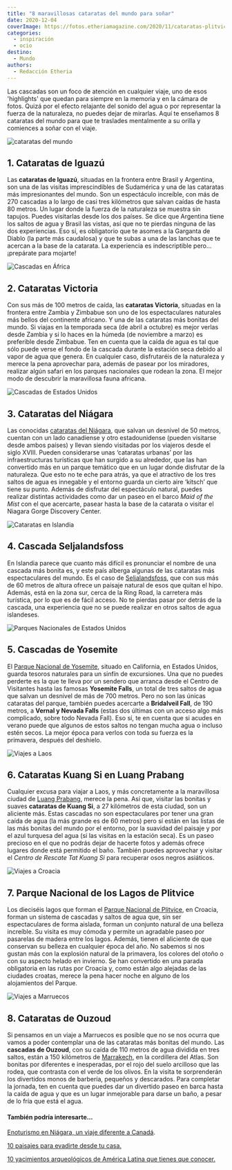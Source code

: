 ```yaml
---
title: "8 maravillosas cataratas del mundo para soñar"
date: 2020-12-04
coverImage: https://fotos.etheriamagazine.com/2020/11/cataratas-plitvice.jpg
categories: 
  - inspiración
  - ocio
destino: 
  - Mundo
authors: 
  - Redacción Etheria
---
```


  
Las cascadas son un foco de atención en cualquier viaje, uno de esos 'highlights' que quedan para siempre en la memoria y en la cámara de fotos. Quizá por el efecto relajante del sonido del agua o por representar la fuerza de la naturaleza, no puedes dejar de mirarlas. Aquí te enseñamos 8 cataratas del mundo para que te traslades mentalmente a su orilla y comiences a soñar con el viaje.

![cataratas del mundo](https://fotos.etheriamagazine.com/2020/11/cataratas-iguazu.jpg "Cataratas de Iguazú.")

## 1\. Cataratas de Iguazú

Las **cataratas de Iguazú**, situadas en la frontera entre Brasil y Argentina, son una 
de las visitas imprescindibles de Sudamérica y una de las cataratas más impresionantes 
del mundo. Son un espectáculo increíble, con más de 270 cascadas a lo largo de casi tres 
kilómetros que salvan caídas de hasta 80 metros. Un lugar donde la fuerza de la 
naturaleza se muestra sin tapujos. Puedes visitarlas desde los dos países. Se dice que 
Argentina tiene los saltos de agua y Brasil las vistas, así que no te pierdas ninguna de 
las dos experiencias. Eso sí, es obligatorio que te asomes a la Garganta de Diablo (la 
parte más caudalosa) y que te subas a una de las lanchas que te acercan a la base de la 
catarata. La experiencia es indescriptible pero... ¡prepárate para mojarte! 

![Cascadas en África](https://fotos.etheriamagazine.com/2020/11/cataras-victoria.jpg "Cataratas Victoria. © Jason Zhao")

## 2\. Cataratas Victoria

Con sus más de 100 metros de caída, las **cataratas Victoria**, situadas en la frontera 
entre Zambia y Zimbabue son uno de los espectaculares naturales más bellos del 
continente africano. Y una de las cataratas más bonitas del mundo. Si viajas en la 
temporada seca (de abril a octubre) es mejor verlas desde Zambia y si lo haces en la 
húmeda (de noviembre a marzo) es preferible desde Zimbabue. Ten en cuenta que la caída 
de agua es tal que sólo puede verse el fondo de la cascada durante la estación seca 
debido al vapor de agua que genera. En cualquier caso, disfrutaréis de la naturaleza y 
merece la pena aprovechar para, además de pasear por los miradores, realizar algún 
safari en los parques nacionales que rodean la zona. El mejor modo de descubrir la 
maravillosa fauna africana. 

![Cascadas de Estados Unidos](https://fotos.etheriamagazine.com/2020/11/cataratas-niagara.jpg "Cataratas del Niágara.")

## 3\. Cataratas del Niágara

Las conocidas [cataratas del Niágara](https://www.nps.gov/nifa/index.htm), que salvan un 
desnivel de 50 metros, cuentan con un lado canadiense y otro estadounidense (pueden 
visitarse desde ambos países) y llevan siendo visitadas por los viajeros desde el siglo 
XVIII. Pueden considerarse unas ‘cataratas urbanas’ por las infraestructuras turísticas 
que han surgido a su alrededor, que las han convertido más en un parque temático que en 
un lugar donde disfrutar de la naturaleza. Que esto no te eche para atrás, ya que el 
atractivo de los tres saltos de agua es innegable y el entorno guarda un cierto aire 
‘kitsch’ que tiene su punto. Además de disfrutar del espectáculo natural, puedes 
realizar distintas actividades como dar un paseo en el barco _Maid of the Mist_ con el 
que acercarte, pasear hasta la base de la catarata o visitar el Niagara Gorge Discovery 
Center. 

![Cataratas en Islandia](https://fotos.etheriamagazine.com/2020/11/Cascada-Seljalandsfoss.jpg "Cascada de Seljalandsfoss. © Alex Mustaros")

## 4\. Cascada Seljalandsfoss

En Islandia parece que cuanto más difícil es pronunciar el nombre de una cascada más 
bonita es, y este país alberga algunas de las cataratas más espectaculares del mundo. Es 
el caso de [Seljalandsfoss](https://es.visiticeland.com/descubra-islandia/regiones/el-sur), 
que con sus más de 60 metros de altura ofrece un paisaje natural de esos que quitan el 
hipo. Además, está en la zona sur, cerca de la Ring Road, la carretera más turística, 
por lo que es de fácil acceso. No te pierdas pasar por detrás de la cascada, una 
experiencia que no se puede realizar en otros saltos de agua islandeses. 

![Parques Nacionales de Estados Unidos](https://fotos.etheriamagazine.com/2020/11/catarata-yosemite.jpg "Catarata Yosemite.")

## 5\. Cascadas de Yosemite

El [Parque Nacional de Yosemite](https://www.nps.gov/yose/index.htm), situado en 
California, en Estados Unidos, guarda tesoros naturales para un sinfín de excursiones. 
Una que no puedes perderte es la que te lleva por un sendero que arranca desde el Centro 
de Visitantes hasta las famosas **Yosemite Falls**, un total de tres saltos de agua que 
salvan un desnivel de más de 700 metros. Pero no son las únicas cataratas del parque, 
también puedes acercarte a **Bridalveil Fall**, de 190 metros, a **Vernal y Nevada 
Falls** (estas dos últimas con un acceso algo más complicado, sobre todo Nevada Fall). 
Eso sí, te en cuenta que si acudes en verano puede que algunos de estos saltos no tengan 
mucha agua o incluso estén secos. La mejor época para verlos con toda su fuerza es la 
primavera, después del deshielo. 

![Viajes a Laos](https://fotos.etheriamagazine.com/2020/11/cataratas-kuang-si.jpg "Cascadas Kuang Si.")

## 6\. Cataratas Kuang Si en Luang Prabang

Cualquier excusa para viajar a Laos, y más concretamente a la maravillosa ciudad de [Luang 
Prabang](https://etheriamagazine.com/2018/12/17/guia-viaje-para-mujeres-luang-prabang/), 
merece la pena. Así que, visitar las bonitas y suaves **cataratas de Kuang Si**, a 27 
kilómetros de esta ciudad, son un aliciente más. Estas cascadas no son espectaculares 
por tener una gran caída de agua (la más grande es de 60 metros) pero sí están en las 
listas de las más bonitas del mundo por el entorno, por la suavidad del paisaje y por el 
azul turquesa del agua (si las visitas en la estación seca). Es un paseo precioso en el 
que no podrás dejar de hacerte fotos y además ofrece lugares donde está permitido el 
baño. También puedes aprovechar y visitar el _Centro de Rescate Tat Kuang Si_ para 
recuperar osos negros asiáticos. 

![Viajes a Croacia](https://fotos.etheriamagazine.com/2020/11/cataratas-plitvice.jpg "Parque Nacional de los Lagos de Plitvice. © Mike Swigunski")

## 7\. Parque Nacional de los Lagos de Plitvice

Los dieciséis lagos que forman el [Parque Nacional de 
Plitvice](https://etheriamagazine.com/2018/10/05/10-razones-para-visitar-el-p-n-lagos-de-plitvice-croacia/), 
en Croacia, forman un sistema de cascadas y saltos de agua que, sin ser espectaculares 
de forma aislada, forman un conjunto natural de una belleza increíble. Su visita es muy 
cómoda y permite un agradable paseo por pasarelas de madera entre los lagos. Además, 
tienen el aliciente de que conservan su belleza en cualquier época del año. No sabemos 
si nos gustan más con la explosión natural de la primavera, los colores del otoño o con 
su aspecto helado en invierno. Se han convertido en una parada obligatoria en las rutas 
por Croacia y, como están algo alejadas de las ciudades croatas, merece la pena hacer 
noche en alguno de los alojamientos del Parque. 

![Viajes a Marruecos](https://fotos.etheriamagazine.com/2020/11/cataratas-ouzoud.jpg "Cataratas de Ouzoud.")

## 8\. Cataratas de Ouzoud

Si pensamos en un viaje a Marruecos es posible que no se nos ocurra que vamos a poder 
contemplar una de las cataratas más bonitas del mundo. Las **cascadas de Ouzoud**, con 
su caída de 110 metros de agua dividida en tres saltos, están a 150 kilómetros de [Marrakech](https://etheriamagazine.com/2018/12/27/viaje-de-amigas-a-marrakech/), 
en la cordillera del Atlas. Son bonitas por diferentes e inesperadas, por el rojo del 
suelo arcilloso que las rodea, que contrasta con el verde de los olivos. En la visita te 
sorprenderán los divertidos monos de barbería, pequeños y descarados. Para completar la 
jornada, ten en cuenta que puedes dar un divertido paseo en barca hasta la caída de agua 
y que es un lugar inmejorable para darse un baño, a pesar de lo fría que está el agua. 

#### También podría interesarte...

[Enoturismo en Niágara, un viaje diferente a 
Canadá](https://etheriamagazine.com/2018/11/20/enoturismo-en-niagara-un-viaje-a-canada-diferente/). 

[10 paisajes para evadirte desde tu 
casa.](https://etheriamagazine.com/2020/03/18/10-paisajes-para-evadirte-desde-tu-casa/) 

[10 yacimientos arqueológicos de América Latina que tienes que 
conocer.](https://etheriamagazine.com/2019/05/29/10-yacimientos-arqueologicos-america-latina/)
